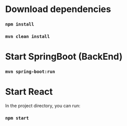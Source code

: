 # Download dependencies
### `npm install`
### `mvn clean install`
# Start SpringBoot (BackEnd)
### `mvn spring-boot:run`

# Start React
In the project directory, you can run:
### `npm start`



